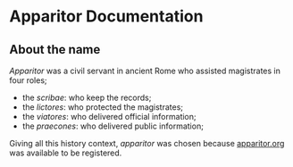# Apparitor Documentation

## About the name

*Apparitor* was a civil servant in ancient Rome who assisted magistrates in four roles;
 * the *scribae*: who keep the records;
 * the *lictores*: who protected the magistrates;
 * the *viatores*: who delivered official information;
 * the *praecones*: who delivered public information;

Giving all this history context, *apparitor* was chosen because [apparitor.org](https://apparitor.org) was available to be registered.

